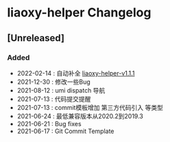 <!-- Keep a Changelog guide -> https://keepachangelog.com -->

# liaoxy-helper Changelog

## [Unreleased]
### Added
- 2022-02-14 : 自动补全 [liaoxy-helper-v1.1.1](https://github.com/liaoxiangyun/liaoxy-idea-helper/releases/tag/1.x)
- 2021-12-30 : 修改一些Bug
- 2021-08-12 : umi dispatch 导航 
- 2021-07-13 : 代码提交提醒 
- 2021-07-13 : commit模板增加 第三方代码引入 等类型 
- 2021-06-24 : 最低兼容版本从2020.2到2019.3
- 2021-06-21 : Bug fixes 
- 2021-06-17 : Git Commit Template 
